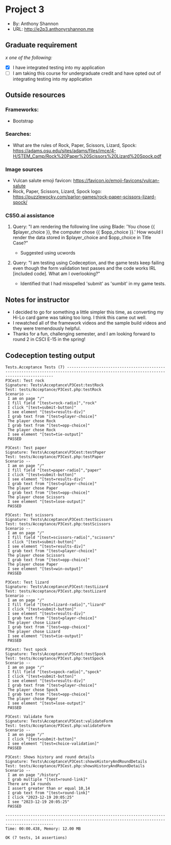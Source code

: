 # Project 3
+ By: Anthony Shannon
+ URL: <http://e2p3.anthonyrshannon.me>

## Graduate requirement
*x one of the following:*
+ [x] I have integrated testing into my application
+ [ ] I am taking this course for undergraduate credit and have opted out of integrating testing into my application

## Outside resources
### Frameworks:
- Bootstrap

### Searches:
- What are the rules of Rock, Paper, Scissors, Lizard, Spock: <https://adams.osu.edu/sites/adams/files/imce/4-H/STEM_Camp/Rock%20Paper%20Scissors%20Lizard%20Spock.pdf>

### Image sources
- Vulcan salute emoji favicon: <https://favicon.io/emoji-favicons/vulcan-salute>
- Rock, Paper, Scissors, Lizard, Spock logo: <https://puzzlewocky.com/parlor-games/rock-paper-scissors-lizard-spock/>

### CS50.ai assistance
1. Query: "I am rendering the following line using Blade: 'You chose {{ $player_choice }}, the computer chose {{ $opp_choice }}.' How would I render the data stored in $player_choice and $opp_choice in Title Case?"
    - Suggested using ucwords

2. Query: "I am testing using Codeception, and the game tests keep failing even though the form validation test passes and the code works IRL [included code]. What am I overlooking?"
    - Identified that I had misspelled 'submit' as 'sumbit' in my game tests.

## Notes for instructor
- I decided to go for something a little simpler this time, as converting my Hi-Lo card game was taking too long. I think this came out well. 
- I rewatched all of the framework videos and the sample build videos and they were tremendously helpful. 
- Thanks for a fun, challenging semester, and I am looking forward to round 2 in CSCI E-15 in the spring!

## Codeception testing output
```
Tests.Acceptance Tests (7) --------------------------------------------------------------------------------------------------------------------------------------
P3Cest: Test rock
Signature: Tests\Acceptance\P3Cest:testRock
Test: tests/Acceptance/P3Cest.php:testRock
Scenario --
 I am on page "/"
 I fill field "[test=rock-radio]","rock"
 I click "[test=submit-button]"
 I see element "[test=results-div]"
 I grab text from "[test=player-choice]"
 The player chose Rock
 I grab text from "[test=opp-choice]"
 The player chose Rock
 I see element "[test=tie-output]"
 PASSED 

P3Cest: Test paper
Signature: Tests\Acceptance\P3Cest:testPaper
Test: tests/Acceptance/P3Cest.php:testPaper
Scenario --
 I am on page "/"
 I fill field "[test=paper-radio]","paper"
 I click "[test=submit-button]"
 I see element "[test=results-div]"
 I grab text from "[test=player-choice]"
 The player chose Paper
 I grab text from "[test=opp-choice]"
 The player chose Scissors
 I see element "[test=lose-output]"
 PASSED 

P3Cest: Test scissors
Signature: Tests\Acceptance\P3Cest:testScissors
Test: tests/Acceptance/P3Cest.php:testScissors
Scenario --
 I am on page "/"
 I fill field "[test=scissors-radio]","scissors"
 I click "[test=submit-button]"
 I see element "[test=results-div]"
 I grab text from "[test=player-choice]"
 The player chose Scissors
 I grab text from "[test=opp-choice]"
 The player chose Paper
 I see element "[test=win-output]"
 PASSED 

P3Cest: Test lizard
Signature: Tests\Acceptance\P3Cest:testLizard
Test: tests/Acceptance/P3Cest.php:testLizard
Scenario --
 I am on page "/"
 I fill field "[test=lizard-radio]","lizard"
 I click "[test=submit-button]"
 I see element "[test=results-div]"
 I grab text from "[test=player-choice]"
 The player chose Lizard
 I grab text from "[test=opp-choice]"
 The player chose Lizard
 I see element "[test=tie-output]"
 PASSED 

P3Cest: Test spock
Signature: Tests\Acceptance\P3Cest:testSpock
Test: tests/Acceptance/P3Cest.php:testSpock
Scenario --
 I am on page "/"
 I fill field "[test=spock-radio]","spock"
 I click "[test=submit-button]"
 I see element "[test=results-div]"
 I grab text from "[test=player-choice]"
 The player chose Spock
 I grab text from "[test=opp-choice]"
 The player chose Paper
 I see element "[test=lose-output]"
 PASSED 

P3Cest: Validate form
Signature: Tests\Acceptance\P3Cest:validateForm
Test: tests/Acceptance/P3Cest.php:validateForm
Scenario --
 I am on page "/"
 I click "[test=submit-button]"
 I see element "[test=choice-validation]"
 PASSED 

P3Cest: Shows history and round details
Signature: Tests\Acceptance\P3Cest:showsHistoryAndRoundDetails
Test: tests/Acceptance/P3Cest.php:showsHistoryAndRoundDetails
Scenario --
 I am on page "/history"
 I grab multiple "[test=round-link]"
 There are 14 rounds
 I assert greater than or equal 10,14
 I grab text from "[test=round-link]"
 I click "2023-12-19 20:05:25"
 I see "2023-12-19 20:05:25"
 PASSED 

-----------------------------------------------------------------------------------------------------------------------------------------------------------------
Time: 00:00.438, Memory: 12.00 MB

OK (7 tests, 14 assertions)
```